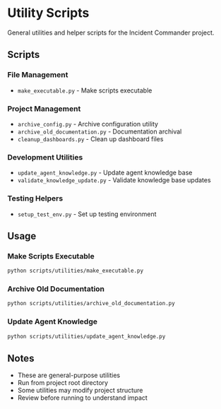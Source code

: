 # Utility Scripts

General utilities and helper scripts for the Incident Commander project.

## Scripts

### File Management
- `make_executable.py` - Make scripts executable

### Project Management
- `archive_config.py` - Archive configuration utility
- `archive_old_documentation.py` - Documentation archival
- `cleanup_dashboards.py` - Clean up dashboard files

### Development Utilities
- `update_agent_knowledge.py` - Update agent knowledge base
- `validate_knowledge_update.py` - Validate knowledge base updates

### Testing Helpers
- `setup_test_env.py` - Set up testing environment

## Usage

### Make Scripts Executable
```bash
python scripts/utilities/make_executable.py
```

### Archive Old Documentation
```bash
python scripts/utilities/archive_old_documentation.py
```

### Update Agent Knowledge
```bash
python scripts/utilities/update_agent_knowledge.py
```

## Notes
- These are general-purpose utilities
- Run from project root directory
- Some utilities may modify project structure
- Review before running to understand impact
